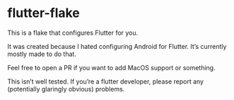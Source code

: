 # flutter-flake

This is a flake that configures Flutter for you.

It was created because I hated configuring Android for Flutter. It’s currently mostly made to do that.

Feel free to open a PR if you want to add MacOS support or something.

This isn’t well tested. If you’re a flutter developer, please report any (potentially glaringly obvious) problems.
